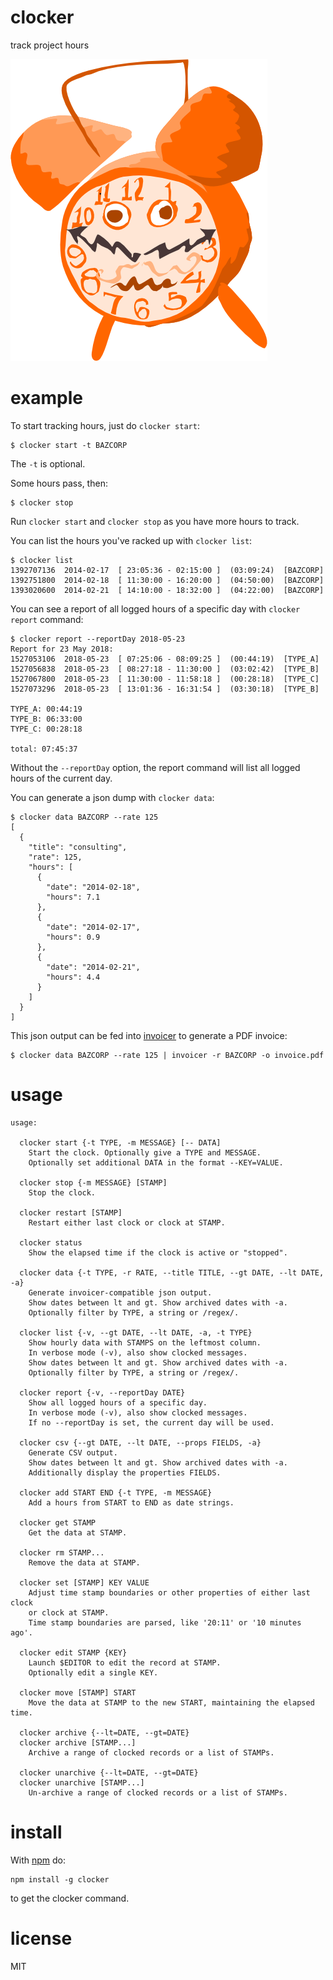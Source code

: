 # clocker

track project hours

![clocker](clocker.png)

# example

To start tracking hours, just do `clocker start`:

```
$ clocker start -t BAZCORP
```

The `-t` is optional.

Some hours pass, then:

```
$ clocker stop
```

Run `clocker start` and `clocker stop` as you have more hours to track.

You can list the hours you've racked up with `clocker list`:

```
$ clocker list
1392707136  2014-02-17  [ 23:05:36 - 02:15:00 ]  (03:09:24)  [BAZCORP]
1392751800  2014-02-18  [ 11:30:00 - 16:20:00 ]  (04:50:00)  [BAZCORP]
1393020600  2014-02-21  [ 14:10:00 - 18:32:00 ]  (04:22:00)  [BAZCORP]
```

You can see a report of all logged hours of a specific day with `clocker report` command:

```
$ clocker report --reportDay 2018-05-23
Report for 23 May 2018:
1527053106  2018-05-23  [ 07:25:06 - 08:09:25 ]  (00:44:19)  [TYPE_A]
1527056838  2018-05-23  [ 08:27:18 - 11:30:00 ]  (03:02:42)  [TYPE_B]
1527067800  2018-05-23  [ 11:30:00 - 11:58:18 ]  (00:28:18)  [TYPE_C]
1527073296  2018-05-23  [ 13:01:36 - 16:31:54 ]  (03:30:18)  [TYPE_B]

TYPE_A: 00:44:19
TYPE_B: 06:33:00
TYPE_C: 00:28:18

total: 07:45:37
```

Without the `--reportDay` option, the report command will list all logged hours of the current day.

You can generate a json dump with `clocker data`:

```
$ clocker data BAZCORP --rate 125
[
  {
    "title": "consulting",
    "rate": 125,
    "hours": [
      {
        "date": "2014-02-18",
        "hours": 7.1
      },
      {
        "date": "2014-02-17",
        "hours": 0.9
      },
      {
        "date": "2014-02-21",
        "hours": 4.4
      }
    ]
  }
]
```

This json output can be fed into [invoicer](https://npmjs.org/package/invoicer)
to generate a PDF invoice:

```
$ clocker data BAZCORP --rate 125 | invoicer -r BAZCORP -o invoice.pdf
```

# usage

```
usage:

  clocker start {-t TYPE, -m MESSAGE} [-- DATA]
    Start the clock. Optionally give a TYPE and MESSAGE.
    Optionally set additional DATA in the format --KEY=VALUE.

  clocker stop {-m MESSAGE} [STAMP]
    Stop the clock.

  clocker restart [STAMP]
    Restart either last clock or clock at STAMP.

  clocker status
    Show the elapsed time if the clock is active or "stopped".

  clocker data {-t TYPE, -r RATE, --title TITLE, --gt DATE, --lt DATE, -a}
    Generate invoicer-compatible json output.
    Show dates between lt and gt. Show archived dates with -a.
    Optionally filter by TYPE, a string or /regex/.

  clocker list {-v, --gt DATE, --lt DATE, -a, -t TYPE}
    Show hourly data with STAMPS on the leftmost column.
    In verbose mode (-v), also show clocked messages.
    Show dates between lt and gt. Show archived dates with -a.
    Optionally filter by TYPE, a string or /regex/.

  clocker report {-v, --reportDay DATE}
    Show all logged hours of a specific day.
    In verbose mode (-v), also show clocked messages.
    If no --reportDay is set, the current day will be used.

  clocker csv {--gt DATE, --lt DATE, --props FIELDS, -a}
    Generate CSV output.
    Show dates between lt and gt. Show archived dates with -a.
    Additionally display the properties FIELDS.

  clocker add START END {-t TYPE, -m MESSAGE}
    Add a hours from START to END as date strings.

  clocker get STAMP
    Get the data at STAMP.

  clocker rm STAMP...
    Remove the data at STAMP.

  clocker set [STAMP] KEY VALUE
    Adjust time stamp boundaries or other properties of either last clock
    or clock at STAMP.
    Time stamp boundaries are parsed, like '20:11' or '10 minutes ago'.

  clocker edit STAMP {KEY}
    Launch $EDITOR to edit the record at STAMP.
    Optionally edit a single KEY.

  clocker move [STAMP] START
    Move the data at STAMP to the new START, maintaining the elapsed time.

  clocker archive {--lt=DATE, --gt=DATE}
  clocker archive [STAMP...]
    Archive a range of clocked records or a list of STAMPs.
 
  clocker unarchive {--lt=DATE, --gt=DATE}
  clocker unarchive [STAMP...]
    Un-archive a range of clocked records or a list of STAMPs.
```

# install

With [npm](https://npmjs.org) do:

```
npm install -g clocker
```

to get the clocker command.

# license

MIT
